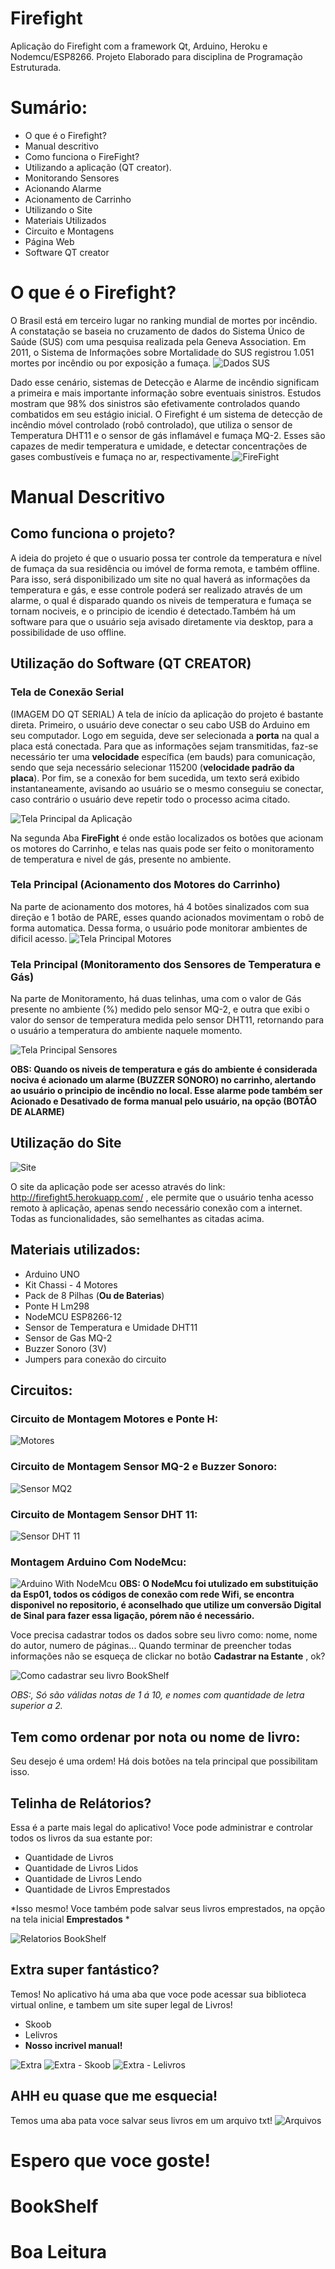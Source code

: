# Firefight
Aplicação do Firefight com a framework Qt, Arduino, Heroku e Nodemcu/ESP8266.
Projeto Elaborado para disciplina de Programação Estruturada.

# Sumário:
* O que é o Firefight? 
* Manual descritivo
* Como funciona o FireFight?
* Utilizando a aplicação (QT creator).
* Monitorando Sensores
* Acionando Alarme
* Acionamento de Carrinho
* Utilizando o Site
* Materiais Utilizados
* Circuito e Montagens
* Página Web
* Software QT creator

# O que é o Firefight? 
  O Brasil está em terceiro lugar no ranking mundial de mortes por incêndio. A constatação se baseia no cruzamento de dados do Sistema Único de Saúde (SUS) com uma pesquisa realizada pela Geneva Association. Em 2011, o Sistema de Informações sobre Mortalidade do SUS registrou 1.051 mortes por incêndio ou por exposição a fumaça.  ![Dados SUS](pic/1.png)
  
  
   Dado esse cenário, sistemas de Detecção e Alarme de incêndio significam a primeira e mais importante informação sobre eventuais sinistros. Estudos mostram que 98% dos sinistros são efetivamente controlados quando combatidos em seu estágio inicial.
   O Firefight é um sistema de detecção de incêndio móvel controlado (robô controlado),  que utiliza  o sensor de Temperatura DHT11 e o sensor de gás inflamável e fumaça MQ-2. Esses  são capazes de  medir temperatura e umidade, e detectar concentrações de gases combustíveis e fumaça no ar, respectivamente.![FireFight](pic/2.jpeg)
   
# Manual Descritivo 
## Como funciona o projeto?
  A ideia do projeto é que o usuario possa ter controle da temperatura e nível de fumaça da sua residência ou imóvel de forma remota, e também offline. Para isso, será disponibilizado um site no qual haverá as informações da temperatura e gás, e esse controle poderá ser realizado através de um alarme, o qual é disparado quando os niveis de temperatura e fumaça se tornam nociveis, e o principio de icendio é detectado.Também há um software para que o usuário seja avisado diretamente via desktop, para a possibilidade de uso offline.
  
## Utilização do Software (QT CREATOR)
### Tela de Conexão Serial
(IMAGEM DO QT SERIAL)
A tela de início da aplicação do projeto é bastante direta. Primeiro, o usuário deve conectar o seu cabo USB do Arduino em seu computador. Logo em seguida, deve ser selecionada a **porta** na qual a placa está conectada. Para que as informações sejam transmitidas, faz-se necessário ter uma **velocidade** específica (em bauds) para comunicação, sendo  que seja necessário selecionar 115200 (**velocidade  padrão da placa**). Por fim, se a conexão for bem sucedida, um  texto será exibido instantaneamente, avisando ao usuário se o mesmo conseguiu se conectar, caso contrário o usuário deve repetir todo o processo acima citado.

![Tela Principal da Aplicação](pic/3.png)

Na segunda Aba **FireFight** é onde estão localizados os botões que acionam os motores do Carrinho, e telas nas quais pode ser feito o monitoramento de temperatura e nivel de gás, presente no ambiente.

### Tela Principal (Acionamento dos Motores do Carrinho)

 Na parte de acionamento dos motores, há 4 botões sinalizados com sua direção e 1 botão de PARE, esses quando acionados movimentam o robô de forma automatica. Dessa forma, o usuário pode  monitorar ambientes de dificil acesso.
![Tela Principal Motores ](pic/4.png)
### Tela Principal (Monitoramento dos Sensores de Temperatura e Gás)
 Na parte de Monitoramento, há duas telinhas, uma com o valor de Gás presente no ambiente (%)  medido pelo sensor MQ-2, e outra que exibi o valor do sensor de temperatura medida pelo sensor DHT11, retornando para o usuário a temperatura do ambiente naquele momento. 
  
  ![Tela Principal Sensores ](pic/5.png)
  
  **OBS: Quando os niveis de temperatura e gás  do ambiente é considerada nociva é acionado um alarme (BUZZER SONORO) no carrinho, alertando ao usuário o principio de incêndio no local.  Esse alarme pode também ser Acionado e Desativado de forma manual pelo usuário, na opção (BOTÃO DE ALARME)**
 
## Utilização do Site 
  ![Site](pic/6.PNG)
  
  O site da aplicação pode ser acesso através do   link: http://firefight5.herokuapp.com/ , ele  permite que o usuário tenha acesso remoto à aplicação, apenas sendo necessário conexão com a internet. Todas as funcionalidades, são semelhantes as citadas acima.
  
## Materiais utilizados:
* Arduino UNO
* Kit Chassi - 4 Motores
* Pack de 8 Pilhas (**Ou de Baterias**)
* Ponte H Lm298
* NodeMCU ESP8266-12
* Sensor de Temperatura e Umidade DHT11
* Sensor de Gas MQ-2 
* Buzzer Sonoro (3V)
* Jumpers para conexão do circuito

## Circuitos:

### Circuito de Montagem  Motores e Ponte H:
![Motores](pic/9.PNG)

### Circuito de Montagem Sensor MQ-2 e Buzzer Sonoro:
![Sensor MQ2](pic/7.jpg)
### Circuito de Montagem Sensor DHT 11:
![Sensor DHT 11](pic/8.png)
### Montagem Arduino Com NodeMcu:
![Arduino With NodeMcu](pic/10.jpg)
**OBS: O NodeMcu foi utulizado em substituição da Esp01, todos os códigos de conexão com rede Wifi, se encontra  disponivel no repositorio, é aconselhado que utilize um conversão Digital de Sinal para fazer essa ligação, pórem não é necessário.**





Voce precisa cadastrar todos os dados sobre seu livro como: nome, nome do autor, numero de páginas...
Quando terminar de preencher todas informações não se esqueça de clickar no botão **Cadastrar na Estante** , ok?

![Como cadastrar seu livro BookShelf](pic/9.PNG)

*OBS:, Só  são válidas notas de 1 á 10, e nomes com quantidade de letra superior a 2.*

## Tem como ordenar por nota ou nome de livro:
Seu desejo é uma ordem! Há dois botões na tela principal que possibilitam isso.

## Telinha de Relátorios?

Essa é a parte mais legal do aplicativo! Voce pode administrar e controlar todos os livros da sua estante por:
* Quantidade de Livros 
* Quantidade de Livros Lidos
* Quantidade de Livros Lendo
* Quantidade de Livros Emprestados

*Isso mesmo! Voce também pode salvar seus livros emprestados, na opção na tela inicial **Emprestados**  *

![Relatorios BookShelf](pic/relatorio.PNG)

## Extra super fantástico?

Temos! No aplicativo há uma aba que voce pode acessar sua biblioteca virtual online, e tambem um site super legal de Livros!
* Skoob
* Lelivros
* **Nosso incrivel manual!** 

![Extra](pic/extra1.PNG)
![Extra - Skoob](pic/extra2.PNG)
![Extra - Lelivros](pic/extra3.PNG)


## AHH eu quase que me esquecia!

Temos uma aba pata voce salvar seus livros em um arquivo txt!
![Arquivos](pic/cn.PNG)


# Espero que voce goste!
# BookShelf
# Boa Leitura


